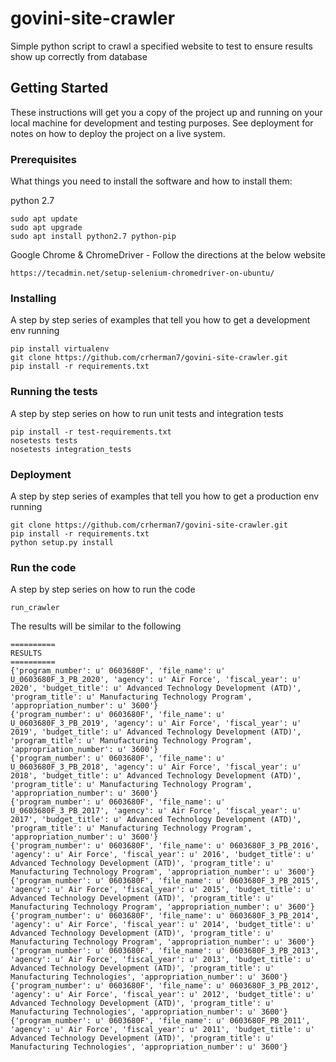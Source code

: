 # govini-site-crawler
Simple python script to crawl a specified website to test to ensure results show up correctly from database

## Getting Started

These instructions will get you a copy of the project up and running on your local machine for development and testing
purposes. See deployment for notes on how to deploy the project on a live system.

### Prerequisites

What things you need to install the software and how to install them:

python 2.7
```
sudo apt update
sudo apt upgrade
sudo apt install python2.7 python-pip
```

Google Chrome & ChromeDriver - Follow the directions at the below website
```
https://tecadmin.net/setup-selenium-chromedriver-on-ubuntu/
```

### Installing

A step by step series of examples that tell you how to get a development env running

```
pip install virtualenv
git clone https://github.com/crherman7/govini-site-crawler.git
pip install -r requirements.txt
```

### Running the tests

A step by step series on how to run unit tests and integration tests

```
pip install -r test-requirements.txt
nosetests tests
nosetests integration_tests
```

### Deployment

A step by step series of examples that tell you how to get a production env running

```
git clone https://github.com/crherman7/govini-site-crawler.git
pip install -r requirements.txt
python setup.py install
```

### Run the code

A step by step series on how to run the code

```
run_crawler
```

The results will be similar to the following

```
==========
RESULTS
==========
{'program_number': u' 0603680F', 'file_name': u' U_0603680F_3_PB_2020', 'agency': u' Air Force', 'fiscal_year': u' 2020', 'budget_title': u' Advanced Technology Development (ATD)', 'program_title': u' Manufacturing Technology Program', 'appropriation_number': u' 3600'}
{'program_number': u' 0603680F', 'file_name': u' U_0603680F_3_PB_2019', 'agency': u' Air Force', 'fiscal_year': u' 2019', 'budget_title': u' Advanced Technology Development (ATD)', 'program_title': u' Manufacturing Technology Program', 'appropriation_number': u' 3600'}
{'program_number': u' 0603680F', 'file_name': u' U_0603680F_3_PB_2018', 'agency': u' Air Force', 'fiscal_year': u' 2018', 'budget_title': u' Advanced Technology Development (ATD)', 'program_title': u' Manufacturing Technology Program', 'appropriation_number': u' 3600'}
{'program_number': u' 0603680F', 'file_name': u' U_0603680F_3_PB_2017', 'agency': u' Air Force', 'fiscal_year': u' 2017', 'budget_title': u' Advanced Technology Development (ATD)', 'program_title': u' Manufacturing Technology Program', 'appropriation_number': u' 3600'}
{'program_number': u' 0603680F', 'file_name': u' 0603680F_3_PB_2016', 'agency': u' Air Force', 'fiscal_year': u' 2016', 'budget_title': u' Advanced Technology Development (ATD)', 'program_title': u' Manufacturing Technology Program', 'appropriation_number': u' 3600'}
{'program_number': u' 0603680F', 'file_name': u' 0603680F_3_PB_2015', 'agency': u' Air Force', 'fiscal_year': u' 2015', 'budget_title': u' Advanced Technology Development (ATD)', 'program_title': u' Manufacturing Technology Program', 'appropriation_number': u' 3600'}
{'program_number': u' 0603680F', 'file_name': u' 0603680F_3_PB_2014', 'agency': u' Air Force', 'fiscal_year': u' 2014', 'budget_title': u' Advanced Technology Development (ATD)', 'program_title': u' Manufacturing Technology Program', 'appropriation_number': u' 3600'}
{'program_number': u' 0603680F', 'file_name': u' 0603680F_3_PB_2013', 'agency': u' Air Force', 'fiscal_year': u' 2013', 'budget_title': u' Advanced Technology Development (ATD)', 'program_title': u' Manufacturing Technologies', 'appropriation_number': u' 3600'}
{'program_number': u' 0603680F', 'file_name': u' 0603680F_3_PB_2012', 'agency': u' Air Force', 'fiscal_year': u' 2012', 'budget_title': u' Advanced Technology Development (ATD)', 'program_title': u' Manufacturing Technologies', 'appropriation_number': u' 3600'}
{'program_number': u' 0603680F', 'file_name': u' 0603680F_PB_2011', 'agency': u' Air Force', 'fiscal_year': u' 2011', 'budget_title': u' Advanced Technology Development (ATD)', 'program_title': u' Manufacturing Technologies', 'appropriation_number': u' 3600'}
```